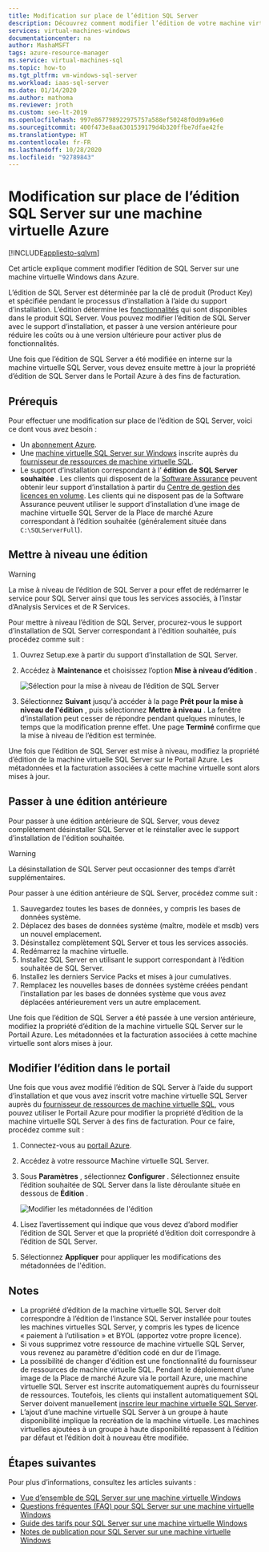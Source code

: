 ```yaml
---
title: Modification sur place de l’édition SQL Server
description: Découvrez comment modifier l’édition de votre machine virtuelle SQL Server dans Azure afin de réduire les coûts ou mettre à niveau pour activer davantage de fonctionnalités.
services: virtual-machines-windows
documentationcenter: na
author: MashaMSFT
tags: azure-resource-manager
ms.service: virtual-machines-sql
ms.topic: how-to
ms.tgt_pltfrm: vm-windows-sql-server
ms.workload: iaas-sql-server
ms.date: 01/14/2020
ms.author: mathoma
ms.reviewer: jroth
ms.custom: seo-lt-2019
ms.openlocfilehash: 997e867798922975757a588ef50248f0d09a96e0
ms.sourcegitcommit: 400f473e8aa6301539179d4b320ffbe7dfae42fe
ms.translationtype: HT
ms.contentlocale: fr-FR
ms.lasthandoff: 10/28/2020
ms.locfileid: "92789843"
---
```

# <a name="in-place-change-of-sql-server-edition-on-azure-vm"></a>Modification sur place de l’édition SQL Server sur une machine virtuelle Azure
[!INCLUDE[appliesto-sqlvm](../../includes/appliesto-sqlvm.md)]

Cet article explique comment modifier l’édition de SQL Server sur une machine virtuelle Windows dans Azure. 

L’édition de SQL Server est déterminée par la clé de produit (Product Key) et spécifiée pendant le processus d’installation à l’aide du support d’installation. L’édition détermine les [fonctionnalités](/sql/sql-server/editions-and-components-of-sql-server-2017) qui sont disponibles dans le produit SQL Server. Vous pouvez modifier l’édition de SQL Server avec le support d’installation, et passer à une version antérieure pour réduire les coûts ou à une version ultérieure pour activer plus de fonctionnalités.

Une fois que l’édition de SQL Server a été modifiée en interne sur la machine virtuelle SQL Server, vous devez ensuite mettre à jour la propriété d’édition de SQL Server dans le Portail Azure à des fins de facturation. 

## <a name="prerequisites"></a>Prérequis

Pour effectuer une modification sur place de l’édition de SQL Server, voici ce dont vous avez besoin : 

- Un [abonnement Azure](https://azure.microsoft.com/free/).
- Une [machine virtuelle SQL Server sur Windows](./create-sql-vm-portal.md) inscrite auprès du [fournisseur de ressources de machine virtuelle SQL](sql-vm-resource-provider-register.md).
- Le support d’installation correspondant à l’ **édition de SQL Server souhaitée** . Les clients qui disposent de la [Software Assurance](https://www.microsoft.com/licensing/licensing-programs/software-assurance-default) peuvent obtenir leur support d’installation à partir du [Centre de gestion des licences en volume](https://www.microsoft.com/Licensing/servicecenter/default.aspx). Les clients qui ne disposent pas de la Software Assurance peuvent utiliser le support d’installation d’une image de machine virtuelle SQL Server de la Place de marché Azure correspondant à l’édition souhaitée (généralement située dans `C:\SQLServerFull`). 


## <a name="upgrade-an-edition"></a>Mettre à niveau une édition

> [!WARNING]
> La mise à niveau de l’édition de SQL Server a pour effet de redémarrer le service pour SQL Server ainsi que tous les services associés, à l’instar d’Analysis Services et de R Services. 

Pour mettre à niveau l’édition de SQL Server, procurez-vous le support d’installation de SQL Server correspondant à l'édition souhaitée, puis procédez comme suit :

1. Ouvrez Setup.exe à partir du support d’installation de SQL Server. 
1. Accédez à **Maintenance** et choisissez l’option **Mise à niveau d’édition** . 

   ![Sélection pour la mise à niveau de l’édition de SQL Server](./media/change-sql-server-edition/edition-upgrade.png)

1. Sélectionnez **Suivant** jusqu'à accéder à la page **Prêt pour la mise à niveau de l'édition** , puis sélectionnez **Mettre à niveau** . La fenêtre d’installation peut cesser de répondre pendant quelques minutes, le temps que la modification prenne effet. Une page **Terminé** confirme que la mise à niveau de l’édition est terminée. 

Une fois que l’édition de SQL Server est mise à niveau, modifiez la propriété d’édition de la machine virtuelle SQL Server sur le Portail Azure. Les métadonnées et la facturation associées à cette machine virtuelle sont alors mises à jour.

## <a name="downgrade-an-edition"></a>Passer à une édition antérieure

Pour passer à une édition antérieure de SQL Server, vous devez complètement désinstaller SQL Server et le réinstaller avec le support d’installation de l'édition souhaitée. 

> [!WARNING]
> La désinstallation de SQL Server peut occasionner des temps d’arrêt supplémentaires. 

Pour passer à une édition antérieure de SQL Server, procédez comme suit :

1. Sauvegardez toutes les bases de données, y compris les bases de données système. 
1. Déplacez des bases de données système (maître, modèle et msdb) vers un nouvel emplacement. 
1. Désinstallez complètement SQL Server et tous les services associés. 
1. Redémarrez la machine virtuelle. 
1. Installez SQL Server en utilisant le support correspondant à l’édition souhaitée de SQL Server.
1. Installez les derniers Service Packs et mises à jour cumulatives.  
1. Remplacez les nouvelles bases de données système créées pendant l’installation par les bases de données système que vous avez déplacées antérieurement vers un autre emplacement. 

Une fois que l’édition de SQL Server a été passée à une version antérieure, modifiez la propriété d’édition de la machine virtuelle SQL Server sur le Portail Azure. Les métadonnées et la facturation associées à cette machine virtuelle sont alors mises à jour.

## <a name="change-edition-in-portal"></a>Modifier l’édition dans le portail 

Une fois que vous avez modifié l’édition de SQL Server à l’aide du support d’installation et que vous avez inscrit votre machine virtuelle SQL Server auprès du [fournisseur de ressources de machine virtuelle SQL](sql-vm-resource-provider-register.md), vous pouvez utiliser le Portail Azure pour modifier la propriété d’édition de la machine virtuelle SQL Server à des fins de facturation. Pour ce faire, procédez comme suit : 

1. Connectez-vous au [portail Azure](https://portal.azure.com). 
1. Accédez à votre ressource Machine virtuelle SQL Server. 
1. Sous **Paramètres** , sélectionnez **Configurer** . Sélectionnez ensuite l’édition souhaitée de SQL Server dans la liste déroulante située en dessous de **Édition** . 

   ![Modifier les métadonnées de l'édition](./media/change-sql-server-edition/edition-change-in-portal.png)

1. Lisez l’avertissement qui indique que vous devez d’abord modifier l’édition de SQL Server et que la propriété d’édition doit correspondre à l’édition de SQL Server. 
1. Sélectionnez **Appliquer** pour appliquer les modifications des métadonnées de l'édition. 


## <a name="remarks"></a>Notes

- La propriété d’édition de la machine virtuelle SQL Server doit correspondre à l’édition de l’instance SQL Server installée pour toutes les machines virtuelles SQL Server, y compris les types de licence « paiement à l’utilisation » et BYOL (apportez votre propre licence).
- Si vous supprimez votre ressource de machine virtuelle SQL Server, vous revenez au paramètre d'édition codé en dur de l’image.
- La possibilité de changer d'édition est une fonctionnalité du fournisseur de ressources de machine virtuelle SQL. Pendant le déploiement d’une image de la Place de marché Azure via le portail Azure, une machine virtuelle SQL Server est inscrite automatiquement auprès du fournisseur de ressources. Toutefois, les clients qui installent automatiquement SQL Server doivent manuellement [inscrire leur machine virtuelle SQL Server](sql-vm-resource-provider-register.md).
- L’ajout d’une machine virtuelle SQL Server à un groupe à haute disponibilité implique la recréation de la machine virtuelle. Les machines virtuelles ajoutées à un groupe à haute disponibilité repassent à l’édition par défaut et l’édition doit à nouveau être modifiée.

## <a name="next-steps"></a>Étapes suivantes

Pour plus d’informations, consultez les articles suivants : 

* [Vue d’ensemble de SQL Server sur une machine virtuelle Windows](sql-server-on-azure-vm-iaas-what-is-overview.md)
* [Questions fréquentes (FAQ) pour SQL Server sur une machine virtuelle Windows](frequently-asked-questions-faq.md)
* [Guide des tarifs pour SQL Server sur une machine virtuelle Windows](pricing-guidance.md)
* [Notes de publication pour SQL Server sur une machine virtuelle Windows](doc-changes-updates-release-notes.md)